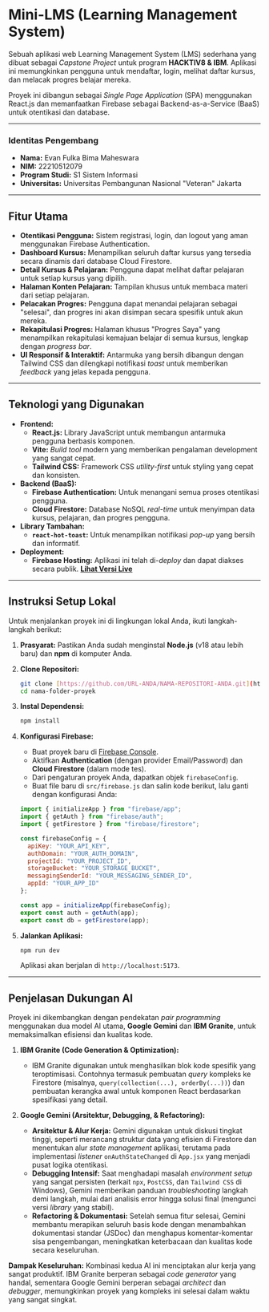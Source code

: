 # Mini-LMS (Learning Management System)

Sebuah aplikasi web Learning Management System (LMS) sederhana yang dibuat sebagai *Capstone Project* untuk program **HACKTIV8 & IBM**. Aplikasi ini memungkinkan pengguna untuk mendaftar, login, melihat daftar kursus, dan melacak progres belajar mereka.

Proyek ini dibangun sebagai *Single Page Application* (SPA) menggunakan React.js dan memanfaatkan Firebase sebagai Backend-as-a-Service (BaaS) untuk otentikasi dan database.

---

### Identitas Pengembang

- **Nama:** Evan Fulka Bima Maheswara
- **NIM:** 22210512079
- **Program Studi:** S1 Sistem Informasi
- **Universitas:** Universitas Pembangunan Nasional "Veteran" Jakarta

---

## Fitur Utama

- **Otentikasi Pengguna:** Sistem registrasi, login, dan logout yang aman menggunakan Firebase Authentication.
- **Dashboard Kursus:** Menampilkan seluruh daftar kursus yang tersedia secara dinamis dari database Cloud Firestore.
- **Detail Kursus & Pelajaran:** Pengguna dapat melihat daftar pelajaran untuk setiap kursus yang dipilih.
- **Halaman Konten Pelajaran:** Tampilan khusus untuk membaca materi dari setiap pelajaran.
- **Pelacakan Progres:** Pengguna dapat menandai pelajaran sebagai "selesai", dan progres ini akan disimpan secara spesifik untuk akun mereka.
- **Rekapitulasi Progres:** Halaman khusus "Progres Saya" yang menampilkan rekapitulasi kemajuan belajar di semua kursus, lengkap dengan *progress bar*.
- **UI Responsif & Interaktif:** Antarmuka yang bersih dibangun dengan Tailwind CSS dan dilengkapi notifikasi *toast* untuk memberikan *feedback* yang jelas kepada pengguna.

---

## Teknologi yang Digunakan

- **Frontend:**
  - **React.js:** Library JavaScript untuk membangun antarmuka pengguna berbasis komponen.
  - **Vite:** *Build tool* modern yang memberikan pengalaman development yang sangat cepat.
  - **Tailwind CSS:** Framework CSS *utility-first* untuk styling yang cepat dan konsisten.
- **Backend (BaaS):**
  - **Firebase Authentication:** Untuk menangani semua proses otentikasi pengguna.
  - **Cloud Firestore:** Database NoSQL *real-time* untuk menyimpan data kursus, pelajaran, dan progres pengguna.
- **Library Tambahan:**
  - **`react-hot-toast`:** Untuk menampilkan notifikasi *pop-up* yang bersih dan informatif.
- **Deployment:**
  - **Firebase Hosting:** Aplikasi ini telah di-*deploy* dan dapat diakses secara publik. **[Lihat Versi Live](https://mini-lms-capstone.web.app/)**

---

## Instruksi Setup Lokal

Untuk menjalankan proyek ini di lingkungan lokal Anda, ikuti langkah-langkah berikut:

1.  **Prasyarat:**
    Pastikan Anda sudah menginstal **Node.js** (v18 atau lebih baru) dan **npm** di komputer Anda.

2.  **Clone Repositori:**
    ```bash
    git clone [https://github.com/URL-ANDA/NAMA-REPOSITORI-ANDA.git](https://github.com/URL-ANDA/NAMA-REPOSITORI-ANDA.git)
    cd nama-folder-proyek
    ```

3.  **Instal Dependensi:**
    ```bash
    npm install
    ```

4.  **Konfigurasi Firebase:**
    - Buat proyek baru di [Firebase Console](https://console.firebase.google.com/).
    - Aktifkan **Authentication** (dengan provider Email/Password) dan **Cloud Firestore** (dalam mode tes).
    - Dari pengaturan proyek Anda, dapatkan objek `firebaseConfig`.
    - Buat file baru di `src/firebase.js` dan salin kode berikut, lalu ganti dengan konfigurasi Anda:
    ```javascript
    import { initializeApp } from "firebase/app";
    import { getAuth } from "firebase/auth";
    import { getFirestore } from "firebase/firestore";

    const firebaseConfig = {
      apiKey: "YOUR_API_KEY",
      authDomain: "YOUR_AUTH_DOMAIN",
      projectId: "YOUR_PROJECT_ID",
      storageBucket: "YOUR_STORAGE_BUCKET",
      messagingSenderId: "YOUR_MESSAGING_SENDER_ID",
      appId: "YOUR_APP_ID"
    };

    const app = initializeApp(firebaseConfig);
    export const auth = getAuth(app);
    export const db = getFirestore(app);
    ```

5.  **Jalankan Aplikasi:**
    ```bash
    npm run dev
    ```
    Aplikasi akan berjalan di `http://localhost:5173`.

---

## Penjelasan Dukungan AI

Proyek ini dikembangkan dengan pendekatan *pair programming* menggunakan dua model AI utama, **Google Gemini** dan **IBM Granite**, untuk memaksimalkan efisiensi dan kualitas kode.

1.  **IBM Granite (Code Generation & Optimization):**
    -   IBM Granite digunakan untuk menghasilkan blok kode spesifik yang teroptimisasi. Contohnya termasuk pembuatan *query* kompleks ke Firestore (misalnya, `query(collection(...), orderBy(...))`) dan pembuatan kerangka awal untuk komponen React berdasarkan spesifikasi yang detail.

2.  **Google Gemini (Arsitektur, Debugging, & Refactoring):**
    -   **Arsitektur & Alur Kerja:** Gemini digunakan untuk diskusi tingkat tinggi, seperti merancang struktur data yang efisien di Firestore dan menentukan alur *state management* aplikasi, terutama pada implementasi *listener* `onAuthStateChanged` di `App.jsx` yang menjadi pusat logika otentikasi.
    -   **Debugging Intensif:** Saat menghadapi masalah *environment setup* yang sangat persisten (terkait `npx`, `PostCSS`, dan `Tailwind CSS` di Windows), Gemini memberikan panduan *troubleshooting* langkah demi langkah, mulai dari analisis error hingga solusi final (mengunci versi *library* yang stabil).
    -   **Refactoring & Dokumentasi:** Setelah semua fitur selesai, Gemini membantu merapikan seluruh basis kode dengan menambahkan dokumentasi standar (JSDoc) dan menghapus komentar-komentar sisa pengembangan, meningkatkan keterbacaan dan kualitas kode secara keseluruhan.

**Dampak Keseluruhan:** Kombinasi kedua AI ini menciptakan alur kerja yang sangat produktif. IBM Granite berperan sebagai *code generator* yang handal, sementara Google Gemini berperan sebagai *architect* dan *debugger*, memungkinkan proyek yang kompleks ini selesai dalam waktu yang sangat singkat.
